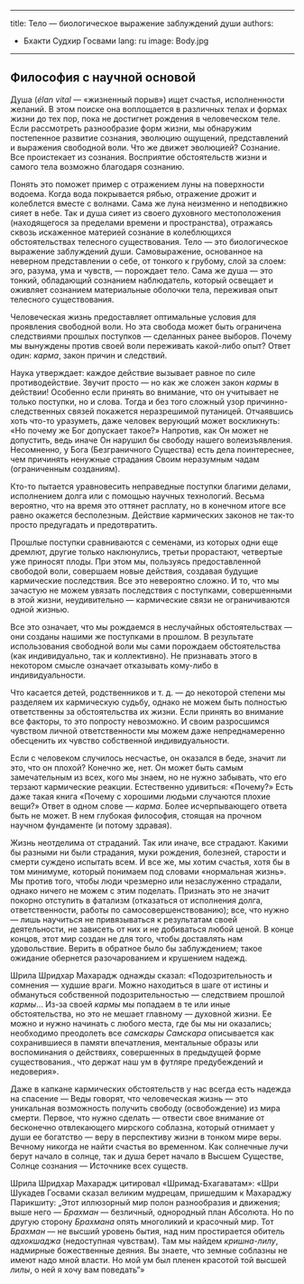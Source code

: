 
---
title: Тело — биологическое выражение заблуждений души
authors:
  - Бхакти Судхир Госвами
lang: ru
image: Body.jpg
---

## Философия с научной основой

Душа (<i lang="la">élan vital</i> — «жизненный порыв») ищет счастья, исполненности желаний. В этом поиске она воплощается в различных телах и формах жизни до тех пор, пока не достигнет рождения в человеческом теле. Если рассмотреть разнообразие форм жизни, мы обнаружим постепенное развитие сознания, эволюцию ощущений, представлений и выражения свободной воли. Что же движет эволюцией? Сознание. Все проистекает из сознания. Восприятие обстоятельств жизни и самого тела возможно благодаря сознанию.

Понять это поможет пример с отражением луны на поверхности водоема. Когда вода покрывается рябью, отражение дрожит и колеблется вместе с волнами. Сама же луна неизменно и неподвижно сияет в небе. Так и душа сияет из своего духовного местоположения (находящегося за пределами времени и пространства), отражаясь сквозь искаженное материей сознание в колеблющихся обстоятельствах телесного существования. Тело — это биологическое выражение заблуждений души. Самовыражение, основанное на неверном представлении о себе, от тонкого к грубому, слой за слоем: эго, разума, ума и чувств, — порождает тело. Сама же душа — это тонкий, обладающий сознанием наблюдатель, который освещает и оживляет сознанием материальные оболочки тела, переживая опыт телесного существования.

Человеческая жизнь предоставляет оптимальные условия для проявления свободной воли. Но эта свобода может быть ограничена следствиями прошлых поступков — сделанных ранее выборов. Почему мы вынуждены против своей воли переживать какой-либо опыт? Ответ один: <i>карма</i>, закон причин и следствий.

Наука утверждает: каждое действие вызывает равное по силе противодействие. Звучит просто — но как же сложен закон <i>кармы</i> в действии! Особенно если принять во внимание, что он учитывает не только поступки, но и слова. Тогда и без того сложный узор причинно-следственных связей покажется неразрешимой путаницей. Отчаявшись хоть что-то уразуметь, даже человек верующий может воскликнуть: «Но почему же Бог допускает такое?» Напротив, как Он может не допустить, ведь иначе Он нарушил бы свободу нашего волеизъявления. Несомненно, у Бога (Безграничного Существа) есть дела поинтереснее, чем причинять ненужные страдания Своим неразумным чадам (ограниченным созданиям).

Кто-то пытается уравновесить неправедные поступки благими делами, исполнением долга или с помощью научных технологий. Весьма вероятно, что на время это оттянет расплату, но в конечном итоге все равно окажется бесполезным. Действие кармических законов не так-то просто предугадать и предотвратить.

Прошлые поступки сравниваются с семенами, из которых одни еще дремлют, другие только наклюнулись, третьи прорастают, четвертые уже приносят плоды. При этом мы, пользуясь предоставленной свободой воли, совершаем новые действия, создавая будущие кармические последствия. Все это невероятно сложно. И то, что мы зачастую не можем увязать последствия с поступками, совершенными в этой жизни, неудивительно — кармические связи не ограничиваются одной жизнью.

Все это означает, что мы рождаемся в неслучайных обстоятельствах — они созданы нашими же поступками в прошлом. В результате использования свободной воли мы сами порождаем обстоятельства (как индивидуально, так и коллективно). Не признавать этого в некотором смысле означает отказывать кому-либо в индивидуальности.

Что касается детей, родственников и т. д. — до некоторой степени мы разделяем их кармическую судьбу, однако не можем быть полностью ответственны за обстоятельства их жизни. Если принять во внимание все факторы, то это попросту невозможно. И своим разросшимся чувством личной ответственности мы можем даже непреднамеренно обесценить их чувство собственной индивидуальности.

Если с человеком случилось несчастье, он оказался в беде, значит ли это, что он плохой? Конечно же, нет. Он может быть самым замечательным из всех, кого мы знаем, но не нужно забывать, что его терзают кармические реакции. Естественно удивиться: «Почему?» Есть даже такая книга «Почему с хорошими людьми случаются плохие вещи?» Ответ в одном слове — <i>карма</i>. Более исчерпывающего ответа быть не может. В нем глубокая философия, стоящая на прочном научном фундаменте (и потому здравая).

Жизнь неотделима от страданий. Так или иначе, все страдают. Какими бы разными ни были страдания, муки рождения, болезней, старости и смерти суждено испытать всем. И все же, мы хотим счастья, хотя бы в том минимуме, который понимаем под словами «нормальная жизнь». Мы против того, чтобы люди чрезмерно или незаслуженно страдали, однако ничего не можем с этим поделать. Признать это не значит покорно отступить в фатализм (отказаться от исполнения долга, ответственности, работы по самосовершенствованию); все, что нужно — лишь научиться не привязываться к результатам своей деятельности, не зависеть от них и не добиваться любой ценой. В конце концов, этот мир создан не для того, чтобы доставлять нам удовольствие. Верить в обратное было бы заблуждением; такое ожидание обернется разочарованием и крушением надежд.

Шрила Шридхар Махарадж однажды сказал: «Подозрительность и сомнения — худшие враги. Можно находиться в шаге от истины и обмануться собственной подозрительностью — следствием прошлой <i>кармы</i>… Из-за своей <i>кармы</i> мы попадаем в те или иные обстоятельства, но это не мешает главному — духовной жизни. Ее можно и нужно начинать с любого места, где бы мы ни оказались; необходимо преодолеть все <i>самскары</i>
<fn><i>Самскара</i> описывается как сохранившиеся в памяти впечатления, ментальные образы или воспоминания о действиях, совершенных в предыдущей форме существования.</fn>, что держат наш ум в футляре предубеждений и недоверия».

Даже в капкане кармических обстоятельств у нас всегда есть надежда на спасение — Веды говорят, что человеческая жизнь — это уникальная возможность получить свободу (освобождение) из мира смерти. Первое, что нужно сделать — отвести свое внимание от бесконечно отвлекающего мирского соблазна, который отнимает у души ее богатство — веру в перспективу жизни в тонком мире веры. Вечному никогда не найти счастья во временном. Как солнечные лучи берут начало в солнце, так и душа берет начало в Высшем Существе, Солнце сознания — Источнике всех существ.

Шрила Шридхар Махарадж цитировал «Шримад-Бхагаватам»: «Шри Шукадев Госвами сказал великим мудрецам, пришедшим к Махараджу Парикшиту: „Этот иллюзорный мир полон разнообразия и движения; выше него — <i>Брахман</i> — безличный, однородный план Абсолюта. Но по другую сторону <i>Брахмана</i> опять многоликий и красочный мир. Тот <i>Брахман</i> — не высший уровень бытия, над ним простирается обитель <i>адхокшаджа</i> (недоступная чувствам). Там мы найдем <i>кришна-лилу</i>, надмирные божественные деяния. Вы знаете, что земные соблазны не имеют надо мной власти. Но мой ум был пленен красотой той высшей <i>лилы</i>, о ней я хочу вам поведать“»
